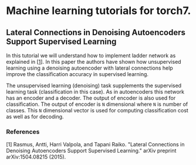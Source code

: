 # Machine learning tutorials for torch7.

## Lateral Connections in Denoising Autoencoders Support Supervised Learning

In this tutorial we will understand how to implement ladder network as explained in [[1](http://arxiv.org/pdf/1504.08215.pdf)]. In this paper the authors have shown how unsupervised learning using a denoising autoencoder with lateral connections help improve the classification accuracy in supervised learning. 

The unsupervised learning (denoising) task supplements the supervised learning task (classification in this case). As in autoencoders this network has an encoder and a decoder. The output of encoder is also used for classification. The output of encoder is ```N``` dimensional where ```N``` is number of classes. This ```N``` dimensional vector is used for computing classification cost as well as for decoding.





### References
[1] Rasmus, Antti, Harri Valpola, and Tapani Raiko. "Lateral Connections in Denoising Autoencoders Support Supervised Learning." arXiv preprint arXiv:1504.08215 (2015).
